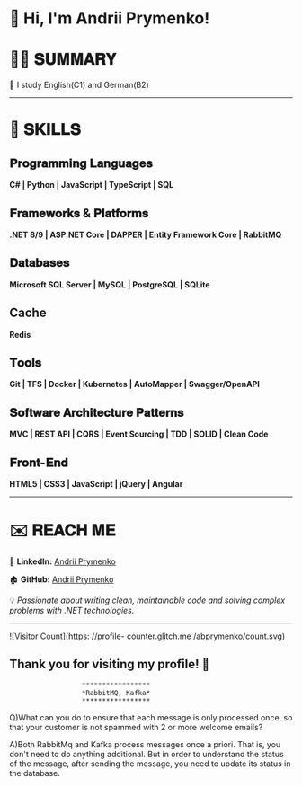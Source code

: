 # 👋 Hi, I'm Andrii Prymenko!

# 👨‍💻 𝐒𝐔𝐌𝐌𝐀𝐑𝐘  
🌱 I study English(C1) and German(B2)

---

# 💪 𝐒𝐊𝐈𝐋𝐋𝐒  

## 𝐏𝐫𝐨𝐠𝐫𝐚𝐦𝐦𝐢𝐧𝐠 𝐋𝐚𝐧𝐠𝐮𝐚𝐠𝐞𝐬  

**C# | Python | JavaScript | TypeScript | SQL**  

## 𝐅𝐫𝐚𝐦𝐞𝐰𝐨𝐫𝐤𝐬 & 𝐏𝐥𝐚𝐭𝐟𝐨𝐫𝐦𝐬  

**.NET 8/9 | ASP.NET Core | DAPPER | Entity Framework Core | RabbitMQ**  

## 𝐃𝐚𝐭𝐚𝐛𝐚𝐬𝐞𝐬  

**Microsoft SQL Server | MySQL | PostgreSQL | SQLite**

## Cache

**Redis**

## 𝐓𝐨𝐨𝐥𝐬  

**Git | TFS | Docker | Kubernetes | AutoMapper | Swagger/OpenAPI**  

## 𝐒𝐨𝐟𝐭𝐰𝐚𝐫𝐞 𝐀𝐫𝐜𝐡𝐢𝐭𝐞𝐜𝐭𝐮𝐫𝐞 𝐏𝐚𝐭𝐭𝐞𝐫𝐧𝐬  

**MVC | REST API | CQRS | Event Sourcing | TDD | SOLID | Clean Code**  

## 𝐅𝐫𝐨𝐧𝐭-𝐄𝐧𝐝  

**HTML5 | CSS3 | JavaScript | jQuery | Angular**  

---

# ✉️ 𝐑𝐄𝐀𝐂𝐇 𝐌𝐄  

🔗 **LinkedIn:** [Andrii Prymenko](https://www.linkedin.com/in/andriiprymenko)  

🏠 **GitHub:** [Andrii Prymenko](https://github.com/abprymenko)  


💡 *Passionate about writing clean, maintainable code and solving complex problems with .NET technologies.*  

---


![Visitor Count](https: //profile- counter.glitch.me /abprymenko/count.svg)  

## **Thank you for visiting my profile! 🚀**  
 
                      *****************
                      *RabbitMQ, Kafka*
                      *****************

Q)What can you do to ensure that each message is only processed once,
so that your customer is not spammed with 2 or more welcome emails?

A)Both RabbitMq and Kafka process messages once a priori. That is, you don't need to do anything additional.
But in order to understand the status of the message, after sending the message, 
you need to update its status in the database.
<!---
abprymenko/abprymenko is a ✨ special ✨ repository because its `README.md` (this file) appears on your GitHub profile.
You can click the Preview link to take a look at your changes.
--->
